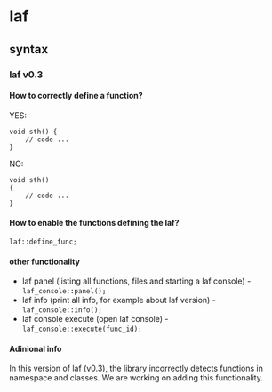 # laf
## syntax
### laf v0.3
#### How to correctly define a function?
YES:
```[cpp]
void sth() {
    // code ...
}
```

NO:
```[cpp]
void sth()
{
    // code ...
}
```

#### How to enable the functions defining the laf?
```[cpp]
laf::define_func;
```

#### other functionality
- laf panel (listing all functions, files and starting a laf console) - ```laf_console::panel();```
- laf info (print all info, for example about laf version) - ```laf_console::info();```
- laf console execute (open laf console) - ```laf_console::execute(func_id);```

#### Adinional info
In this version of laf (v0.3), the library incorrectly detects functions in namespace and classes. We are working on adding this functionality.
